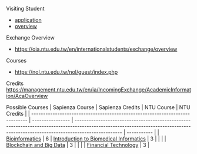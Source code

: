 Visiting Student 
- [application](https://oia.ntu.edu.tw/en/internationalstudents/visiting/application)
- [overview](https://oia.ntu.edu.tw/en/internationalstudents/visiting/overview)



Exchange Overview
- https://oia.ntu.edu.tw/en/internationalstudents/exchange/overview

Courses
- https://nol.ntu.edu.tw/nol/guest/index.php

Credits
https://management.ntu.edu.tw/en/ia/IncomingExchange/AcademicInformation/AcaOverview

Possible Courses
| Sapienza Course                                                              | Sapienza Credits | NTU Course                                                                                                                                                                       | NTU Credits |
| ---------------------------------------------------------------------------- | ---------------- | -------------------------------------------------------------------------------------------------------------------------------------------------------------------------------- | ----------- |
| [Bioinformatics](https://sites.google.com/a/uniroma1.it/bioinformatics/home) | 6                | [Introduction to Biomedical Informatics](https://nol.ntu.edu.tw/nol/coursesearch/print_table.php?course_id=922%20U3490&class=&dpt_code=9220&ser_no=80152&semester=111-1&lang=EN) | 3           |
|                                                                              |                  | [Blockchain and Big Data](https://nol.ntu.edu.tw/nol/coursesearch/print_table.php?course_id=922%20U4370&class=&dpt_code=9220&ser_no=20938&semester=111-1&lang=EN)                | 3            |
|                                                                              |                  | [Financial Technology](https://nol.ntu.edu.tw/nol/coursesearch/print_table.php?course_id=921%20U2610&class=&dpt_code=9460&ser_no=44695&semester=111-1&lang=EN)                   | 3           |

